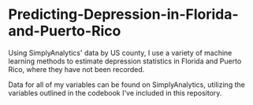 # Predicting-Depression-in-Florida-and-Puerto-Rico
Using SimplyAnalytics' data by US county, I use a variety of machine learning methods to estimate depression statistics in Florida and Puerto Rico, where they have not been recorded.

Data for all of my variables can be found on SimplyAnalytics, utilizing the variables outlined in the codebook I've included in this repository.
